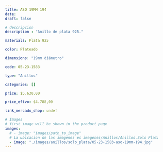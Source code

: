 ```yaml
---
title: ASO 19MM 194
date: 
draft: false

# descripcion
description : "Anillo de plata 925."

materials: Plata 925

color: Plateado

dimensions: "19mm diámetro"

code: 05-23-1583

type: "Anillos"

categories: []

price: $5.630,00

price_eftvo: $4.788,00

link_mercado_shop: undef

# Images
# first image will be shown in the product page
images:
  # - image: "images/path_to_image"
  # La ubicacion de las imagenes es imagenes/Anillos/Anillos.Solo Plata/05-23-1583-aso-19mm-194
  - image: "./images/anillos/solo_plata/05-23-1583-aso-19mm-194.jpg"
---
```

